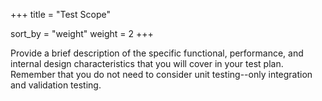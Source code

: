 +++
title = "Test Scope"

sort_by = "weight"
weight = 2
+++

Provide a brief description of the specific functional, performance, and internal design characteristics that you will cover in your test plan. Remember that you do not need to consider unit testing--only integration and validation testing.